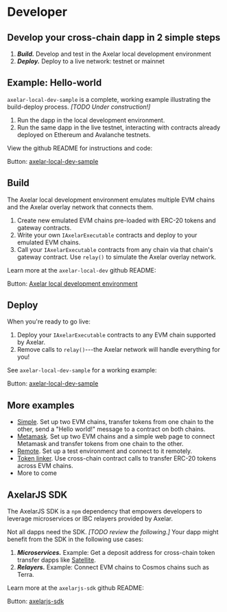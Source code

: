 # Developer

## Develop your cross-chain dapp in 2 simple steps

1. **_Build._** Develop and test in the Axelar local development environment
2. **_Deploy._** Deploy to a live network: testnet or mainnet

## Example: Hello-world

`axelar-local-dev-sample` is a complete, working example illustrating the build-deploy process. _[TODO Under construction!]_

1. Run the dapp in the local development environment.
2. Run the same dapp in the live testnet, interacting with contracts already deployed on Ethereum and Avalanche testnets.

View the github README for instructions and code:

Button: [axelar-local-dev-sample](https://github.com/axelarnetwork/axelar-local-dev-sample)

## Build

The Axelar local development environment emulates multiple EVM chains and the Axelar overlay network that connects them.

1. Create new emulated EVM chains pre-loaded with ERC-20 tokens and gateway contracts.
2. Write your own `IAxelarExecutable` contracts and deploy to your emulated EVM chains.
3. Call your `IAxelarExecutable` contracts from any chain via that chain's gateway contract. Use `relay()` to simulate the Axelar overlay network.

Learn more at the `axelar-local-dev` github README:

Button: [Axelar local development environment](https://github.com/axelarnetwork/axelar-local-dev)

## Deploy

When you're ready to go live:

1. Deploy your `IAxelarExecutable` contracts to any EVM chain supported by Axelar.
2. Remove calls to `relay()`---the Axelar network will handle everything for you!

See `axelar-local-dev-sample` for a working example:

Button: [axelar-local-dev-sample](https://github.com/axelarnetwork/axelar-local-dev-sample)

## More examples

- [Simple](https://github.com/axelarnetwork/axelar-local-dev/tree/main/examples/simple). Set up two EVM chains, transfer tokens from one chain to the other, send a "Hello world!" message to a contract on both chains.
- [Metamask](https://github.com/axelarnetwork/axelar-local-dev/tree/main/examples/metamask). Set up two EVM chains and a simple web page to connect Metamask and transfer tokens from one chain to the other.
- [Remote](https://github.com/axelarnetwork/axelar-local-dev/tree/main/examples/remote). Set up a test environment and connect to it remotely.
- [Token linker](https://github.com/axelarnetwork/axelar-local-dev/tree/main/examples/tokenLinker). Use cross-chain contract calls to transfer ERC-20 tokens across EVM chains.
- More to come

## AxelarJS SDK

The AxelarJS SDK is a `npm` dependency that empowers developers to leverage microservices or IBC relayers provided by Axelar.

Not all dapps need the SDK. _[TODO review the following.]_ Your dapp might benefit from the SDK in the following use cases:

1. **_Microservices._** Example: Get a deposit address for cross-chain token transfer dapps like [Satellite](/resources/satellite).
2. **_Relayers._** Example: Connect EVM chains to Cosmos chains such as Terra.

Learn more at the `axelarjs-sdk` github README:

Button: [axelarjs-sdk](https://github.com/axelarnetwork/axelarjs-sdk)